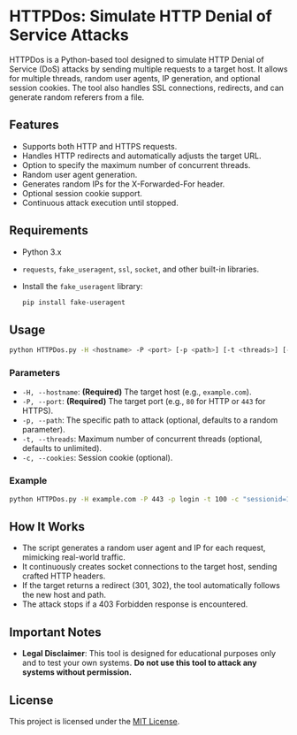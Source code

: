 # HTTPDos: Simulate HTTP Denial of Service Attacks

HTTPDos is a Python-based tool designed to simulate HTTP Denial of Service (DoS) attacks by sending multiple requests to a target host. It allows for multiple threads, random user agents, IP generation, and optional session cookies. The tool also handles SSL connections, redirects, and can generate random referers from a file.

## Features
- Supports both HTTP and HTTPS requests.
- Handles HTTP redirects and automatically adjusts the target URL.
- Option to specify the maximum number of concurrent threads.
- Random user agent generation.
- Generates random IPs for the X-Forwarded-For header.
- Optional session cookie support.
- Continuous attack execution until stopped.

## Requirements
- Python 3.x
- `requests`, `fake_useragent`, `ssl`, `socket`, and other built-in libraries.
- Install the `fake_useragent` library:

    ```bash
    pip install fake-useragent
    ```

## Usage

```bash
python HTTPDos.py -H <hostname> -P <port> [-p <path>] [-t <threads>] [-c <cookies>]
```

### Parameters
- `-H, --hostname`: **(Required)** The target host (e.g., `example.com`).
- `-P, --port`: **(Required)** The target port (e.g., `80` for HTTP or `443` for HTTPS).
- `-p, --path`: The specific path to attack (optional, defaults to a random parameter).
- `-t, --threads`: Maximum number of concurrent threads (optional, defaults to unlimited).
- `-c, --cookies`: Session cookie (optional).

### Example
```bash
python HTTPDos.py -H example.com -P 443 -p login -t 100 -c "sessionid=123456"
```

## How It Works
- The script generates a random user agent and IP for each request, mimicking real-world traffic.
- It continuously creates socket connections to the target host, sending crafted HTTP headers.
- If the target returns a redirect (301, 302), the tool automatically follows the new host and path.
- The attack stops if a 403 Forbidden response is encountered.

## Important Notes
- **Legal Disclaimer**: This tool is designed for educational purposes only and to test your own systems. **Do not use this tool to attack any systems without permission.**

## License
This project is licensed under the [MIT License](LICENSE).
